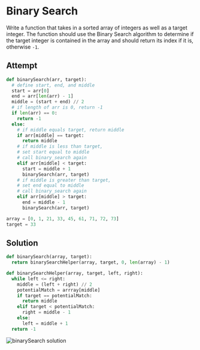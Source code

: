 # Binary Search
Write a function that takes in a sorted array of integers as well as a target integer. The function should use the Binary Search algorithm to determine if the target integer is contained in the array and should return its index if it is, otherwise `-1`.

## Attempt
```py
def binarySearch(arr, target):
  # define start, end, and middle
  start = arr[0]
  end = arr[len(arr) - 1]
  middle = (start + end) // 2
  # if length of arr is 0, return -1
  if len(arr) == 0:
    return -1
  else:
    # if middle equals target, return middle
    if arr[middle] == target:
      return middle
    # if middle is less than target,
    # set start equal to middle
    # call binary_search again
    elif arr[middle] < target:
      start = middle + 1
      binarySearch(arr, target)
    # if middle is greater than target,
    # set end equal to middle
    # call binary_search again
    elif arr[middle] > target:
      end = middle - 1
      binarySearch(arr, target)

array = [0, 1, 21, 33, 45, 61, 71, 72, 73]
target = 33
```

## Solution
```py
def binarySearch(array, target):
  return binarySearchHelper(array, target, 0, len(array) - 1)

def binarySearchHelper(array, target, left, right):
  while left <= right:
    middle = (left + right) // 2
    potentialMatch = arrray[middle]
    if target == potentialMatch:
      return middle
    elif target < potentialMatch:
      right = middle - 1
    else:
      left = middle + 1
  return -1
```
![binarySearch solution](/Users/petervallerie/sei/code-challenges/public/FindThreeLargestNumbersSS.png)
